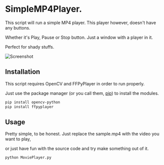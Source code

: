 # SimpleMP4Player.

This script will run a simple MP4 player. This player however, doesn't have any buttons.

Whether it's Play, Pause or Stop button. Just a window with a player in it.

Perfect for shady stuffs.

![Screenshot](https://fallencdn.xyz/u/djlp3cbw.png)

## Installation

This script requires OpenCV and FFPyPlayer in order to run properly.

Just use the package manager (or you call them, [pip](https://pip.pypa.io/en/stable/)) to install the modules.

```bash
pip install opencv-python
pip install ffpyplayer
```

## Usage
Pretty simple, to be honest. Just replace the sample.mp4 with the video you want to play,

or just have fun with the source code and try make something out of it.
```python
python MoviePlayer.py
```

